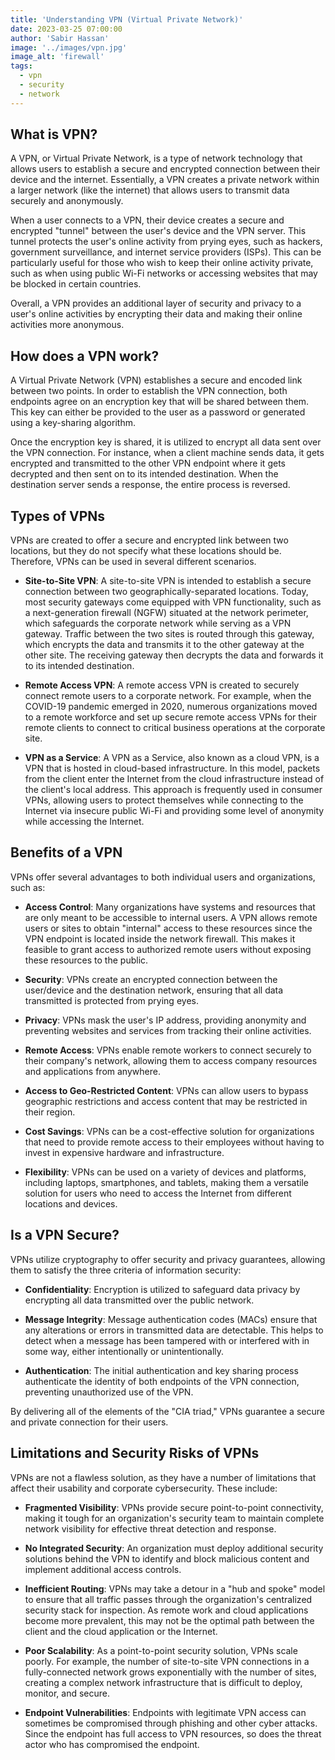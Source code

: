 ```yaml
---
title: 'Understanding VPN (Virtual Private Network)'
date: 2023-03-25 07:00:00
author: 'Sabir Hassan'
image: '../images/vpn.jpg'
image_alt: 'firewall'
tags:
  - vpn
  - security
  - network
---
```


## What is VPN?

A VPN, or Virtual Private Network, is a type of network technology that allows users to establish a secure and encrypted connection between their device and the internet. Essentially, a VPN creates a private network within a larger network (like the internet) that allows users to transmit data securely and anonymously.

When a user connects to a VPN, their device creates a secure and encrypted "tunnel" between the user's device and the VPN server. This tunnel protects the user's online activity from prying eyes, such as hackers, government surveillance, and internet service providers (ISPs). This can be particularly useful for those who wish to keep their online activity private, such as when using public Wi-Fi networks or accessing websites that may be blocked in certain countries.

Overall, a VPN provides an additional layer of security and privacy to a user's online activities by encrypting their data and making their online activities more anonymous.

## How does a VPN work?

A Virtual Private Network (VPN) establishes a secure and encoded link between two points. In order to establish the VPN connection, both endpoints agree on an encryption key that will be shared between them. This key can either be provided to the user as a password or generated using a key-sharing algorithm.

Once the encryption key is shared, it is utilized to encrypt all data sent over the VPN connection. For instance, when a client machine sends data, it gets encrypted and transmitted to the other VPN endpoint where it gets decrypted and then sent on to its intended destination. When the destination server sends a response, the entire process is reversed.

## Types of VPNs

VPNs are created to offer a secure and encrypted link between two locations, but they do not specify what these locations should be. Therefore, VPNs can be used in several different scenarios.

- **Site-to-Site VPN**: A site-to-site VPN is intended to establish a secure connection between two geographically-separated locations. Today, most security gateways come equipped with VPN functionality, such as a next-generation firewall (NGFW) situated at the network perimeter, which safeguards the corporate network while serving as a VPN gateway. Traffic between the two sites is routed through this gateway, which encrypts the data and transmits it to the other gateway at the other site. The receiving gateway then decrypts the data and forwards it to its intended destination.

- **Remote Access VPN**: A remote access VPN is created to securely connect remote users to a corporate network. For example, when the COVID-19 pandemic emerged in 2020, numerous organizations moved to a remote workforce and set up secure remote access VPNs for their remote clients to connect to critical business operations at the corporate site.

- **VPN as a Service**: A VPN as a Service, also known as a cloud VPN, is a VPN that is hosted in cloud-based infrastructure. In this model, packets from the client enter the Internet from the cloud infrastructure instead of the client's local address. This approach is frequently used in consumer VPNs, allowing users to protect themselves while connecting to the Internet via insecure public Wi-Fi and providing some level of anonymity while accessing the Internet.

## Benefits of a VPN

VPNs offer several advantages to both individual users and organizations, such as:

- **Access Control**: Many organizations have systems and resources that are only meant to be accessible to internal users. A VPN allows remote users or sites to obtain "internal" access to these resources since the VPN endpoint is located inside the network firewall. This makes it feasible to grant access to authorized remote users without exposing these resources to the public.

- **Security**: VPNs create an encrypted connection between the user/device and the destination network, ensuring that all data transmitted is protected from prying eyes.

- **Privacy**: VPNs mask the user's IP address, providing anonymity and preventing websites and services from tracking their online activities.

- **Remote Access**: VPNs enable remote workers to connect securely to their company's network, allowing them to access company resources and applications from anywhere.

- **Access to Geo-Restricted Content**: VPNs can allow users to bypass geographic restrictions and access content that may be restricted in their region.

- **Cost Savings**: VPNs can be a cost-effective solution for organizations that need to provide remote access to their employees without having to invest in expensive hardware and infrastructure.

- **Flexibility**: VPNs can be used on a variety of devices and platforms, including laptops, smartphones, and tablets, making them a versatile solution for users who need to access the Internet from different locations and devices.

## Is a VPN Secure?

VPNs utilize cryptography to offer security and privacy guarantees, allowing them to satisfy the three criteria of information security:

- **Confidentiality**: Encryption is utilized to safeguard data privacy by encrypting all data transmitted over the public network.

- **Message Integrity**: Message authentication codes (MACs) ensure that any alterations or errors in transmitted data are detectable. This helps to detect when a message has been tampered with or interfered with in some way, either intentionally or unintentionally.

- **Authentication**: The initial authentication and key sharing process authenticate the identity of both endpoints of the VPN connection, preventing unauthorized use of the VPN.

By delivering all of the elements of the "CIA triad," VPNs guarantee a secure and private connection for their users.

## Limitations and Security Risks of VPNs

VPNs are not a flawless solution, as they have a number of limitations that affect their usability and corporate cybersecurity. These include:

- **Fragmented Visibility**: VPNs provide secure point-to-point connectivity, making it tough for an organization's security team to maintain complete network visibility for effective threat detection and response.

- **No Integrated Security**: An organization must deploy additional security solutions behind the VPN to identify and block malicious content and implement additional access controls.

- **Inefficient Routing**: VPNs may take a detour in a "hub and spoke" model to ensure that all traffic passes through the organization's centralized security stack for inspection. As remote work and cloud applications become more prevalent, this may not be the optimal path between the client and the cloud application or the Internet.

- **Poor Scalability**: As a point-to-point security solution, VPNs scale poorly. For example, the number of site-to-site VPN connections in a fully-connected network grows exponentially with the number of sites, creating a complex network infrastructure that is difficult to deploy, monitor, and secure.

- **Endpoint Vulnerabilities**: Endpoints with legitimate VPN access can sometimes be compromised through phishing and other cyber attacks. Since the endpoint has full access to VPN resources, so does the threat actor who has compromised the endpoint.
